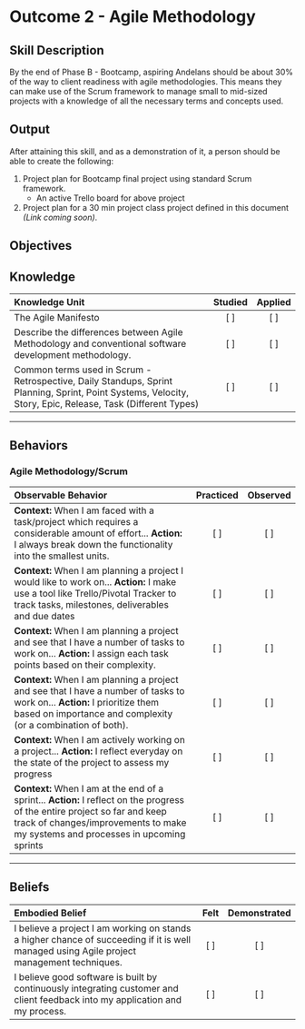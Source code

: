 # Outcome 2 - Agile Methodology

**Skill Description**
----------
By the end of Phase B - Bootcamp, aspiring Andelans should be about 30% of the way to client readiness with agile methodologies. This means they can make use of the Scrum framework to manage small to mid-sized projects with a knowledge of all the necessary terms and concepts used.


**Output**
----------
After attaining this skill, and as a demonstration of it, a person should be able to create the following:

1. Project plan for Bootcamp final project using standard Scrum framework.
    - An active Trello board for above project
2. Project plan for a 30 min project class project defined in this document *(Link coming soon)*.


**Objectives**
----------

## **Knowledge**


| Knowledge Unit   |      Studied      | Applied |
|:-------------|:------------------:|:--------:|
| The Agile Manifesto | [ ] | [ ]  |
| Describe the differences between Agile Methodology and conventional software development methodology. |   [ ]   |   [ ] |
| Common terms used in Scrum - Retrospective, Daily Standups, Sprint Planning, Sprint, Point Systems, Velocity, Story, Epic, Release, Task (Different Types) | [ ] |    [ ] |


----------


## **Behaviors**


### Agile Methodology/Scrum
| Observable Behavior   |      Practiced      | Observed |
|:-------------|:------------------:|:--------:|
| **Context:** When I am faced with a task/project which requires a considerable amount of effort... **Action:** I always break down the functionality into the smallest units. | [ ] | [ ]  |
| **Context:** When I am planning a project I would like to work on... **Action:** I make use a tool like Trello/Pivotal Tracker to track tasks, milestones, deliverables and due dates | [ ] |    [ ] |
| **Context:** When I am planning a project and see that I have a number of tasks to work on... **Action:** I assign each task points based on their complexity. |   [ ]   |   [ ] |
| **Context:** When I am planning a project and see that I have a number of tasks to work on... **Action:** I prioritize them based on importance and complexity (or a combination of both). | [ ] |    [ ] |
| **Context:** When I am actively working on a project... **Action:** I reflect everyday on the state of the project to assess my progress | [ ] |    [ ] |
| **Context:** When I am at the end of a sprint... **Action:** I reflect on the progress of the entire project so far and keep track of changes/improvements to make my systems and processes in upcoming sprints | [ ] |    [ ] |

----------


## **Beliefs**


| Embodied Belief   |      Felt      | Demonstrated |
|:-------------|:------------------:|:--------:|
| I believe a project I am working on stands a higher chance of succeeding if it is well managed using Agile project management techniques. | [ ] | [ ]  |
| I believe good software is built by continuously integrating customer and client feedback into my application and my process. |   [ ]   |   [ ] |
